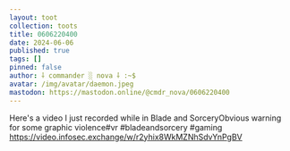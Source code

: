 ```yaml
---
layout: toot
collection: toots
title: 0606220400
date: 2024-06-06
published: true
tags: []
pinned: false
author: ⸸ commander ░ nova ⸸ :~$
avatar: /img/avatar/daemon.jpeg
mastodon: https://mastodon.online/@cmdr_nova/0606220400
---
```


Here's a video I just recorded while in Blade and SorceryObvious warning for some graphic violence#vr #bladeandsorcery #gaming https://video.infosec.exchange/w/r2yhix8WkMZNhSdvYnPgBV
